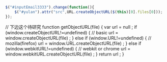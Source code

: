 
```javascript
$("#inputEmail3333").change(function(){
    $("#yulan").attr("src",URL.createObjectURL($(this)[0].files[0]));
});
```


// 下边这个待研究
function getObjectURL(file) {
var url = null ;
if (window.createObjectURL!=undefined) { // basic
url = window.createObjectURL(file) ;
} else if (window.URL!=undefined) { // mozilla(firefox)
url = window.URL.createObjectURL(file) ;
} else if (window.webkitURL!=undefined) { // webkit or chrome
url = window.webkitURL.createObjectURL(file) ;
}
return url ;
}

